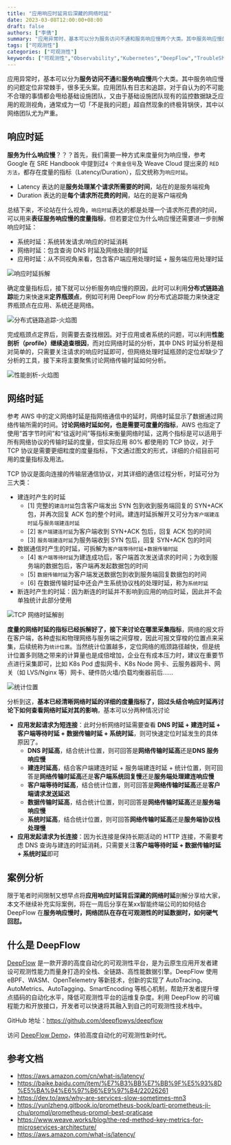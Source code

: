 ```yaml
---
title: "应用响应时延背后深藏的网络时延"
date: 2023-03-08T12:00:00+08:00
draft: false
authors: ["李倩"]
summary: "应用异常时，基本可以分为服务访问不通和服务响应慢两个大类。其中服务响应慢的问题定位非常棘手，很多无头案。应用团队有日志和追踪，对于自认为的不可能不合理的事情都会甩给基础设施团队，又由于基础设施团队现有的监控数据缺乏应用的观测视角，通常成为一切「不是我的问题」超自然现象的终极背锅侠，其中以网络团队尤为严重。"
tags: ["可观测性"]
categories: ["可观测性"]
keywords: ["可观测性","Observability","Kubernetes","DeepFlow","TroubleShooting"]
---
```



应用异常时，基本可以分为**服务访问不通**和**服务响应慢**两个大类。其中服务响应慢的问题定位非常棘手，很多无头案。应用团队有日志和追踪，对于自认为的不可能不合理的事情都会甩给基础设施团队，又由于基础设施团队现有的监控数据缺乏应用的观测视角，通常成为一切「不是我的问题」超自然现象的终极背锅侠，其中以网络团队尤为严重。

## 响应时延

**服务为什么响应慢**？？？首先，我们需要一种方式来度量何为响应慢，参考 Google 在 SRE Handbook 中提到过`4 个黄金信号`及 Weave Cloud 提出来的 `RED 方法`，都存在度量的指标（Latency/Duration），后文统称为`响应时延`。
- Latency 表达的是**服务处理某个请求所需要的时间**，站在的是服务端视角
- Duration 表达的是**每个请求所花费的时间**，站在的是客户端视角

总结下来，不论站在什么视角，`响应时延`表达的都是处理一个请求所花费的时间，可以用来**表征服务响应慢的度量指标**，但若要定位为什么响应慢还需要进一步剖解响应时延：
- 系统时延：系统转发请求/响应的时延消耗
- 网络时延：包含查询 DNS 时延及网络处理的时延
- 应用时延：从不同视角来看，包含客户端应用处理时延 + 服务端应用处理时延

![响应时延拆解](./2.jpg)

确定度量指标后，接下就可以分析服务响应慢的原因，此时可以利用**分布式链路追踪**能力来快速来**定界瓶颈点**，例如可利用 DeepFlow 的分布式追踪能力来快速定界瓶颈点在应用、系统还是网络。

![分布式链路追踪-火焰图](./1.png)

完成瓶颈点定界后，则需要去查找根因。对于应用或者系统的问题，可以利用**性能剖析（profile）继续追查根因**，而对应网络时延的分析，其中 DNS 时延分析是相对简单的，只需要关注请求的响应时延即可，但网络处理时延瓶颈的定位却缺少了分析的工具，接下来将主要聚焦讨论网络传输时延如何分析。

![性能剖析-火焰图](./3.jpg)

## 网络时延

参考 AWS 中的定义网络时延是指网络通信中的延时，网络时延显示了数据通过网络传输所需的时间。**讨论网络时延如何，也是需要可度量的指标**，AWS 也指定了使用“首字节时间”和“往返时间”等指标来衡量网络时延，这两个指标是可以适用于所有网络协议的传输时延的度量，但实际应用 80% 都使用的 TCP 协议，对于 TCP 协议是需要更细粒度的度量指标，下文通过图文的形式，详细的介绍目前可用的度量指标及用法。

TCP 协议是面向连接的传输层通信协议，对其详细的通信过程分析，时延可分为三大类：
- 建连时产生的时延
  - [1] 完整的`建连时延`包含客户端发出 SYN 包到收到服务端回复的 SYN+ACK 包，并再次回复 ACK 包的整个时间。建连时延拆解开又可分为`客户端建连时延`与`服务端建连时延`
  - [2] `客户端建连时延`为客户端收到 SYN+ACK 包后，回复 ACK 包的时间
  - [3] `服务端建连时延`为服务端收到 SYN 包后，回复 SYN+ACK 包的时间
- 数据通信时产生的时延，可拆解为`客户端等待时延`+`数据传输时延`
  - [4] `客户端等待时延`为建连成功后，客户端首次发送请求的时间；为收到服务端的数据包后，客户端再发起数据包的时间
  - [5] `数据传输时延`为客户端发送数据包到收到服务端回复数据包的时间
  - [6] 在数据传输时延中还会产生系统协议栈的处理时延，称为`系统时延`
- 断连时产生的时延：因为断连的时延并不影响到应用的响应时延，因此并不会单独统计此部分使用

![TCP 网络时延解剖](./4.jpg)

**度量的网络时延的指标已经拆解好了，接下来讨论在哪里采集指标**，网络的报文将在客户端，各种虚拟和物理网络与服务端之间穿梭，因此可报文穿梭的位置点来采集，后续统称为`统计位置`。当然统计位置越多，定位网络的瓶颈路径越快，但是统计位置多则随之带来的计算量也是成倍增加，企业在有成本压力时，建议在重要节点进行采集即可，比如 K8s Pod 虚拟网卡、K8s Node 网卡、云服务器网卡、网关（如 LVS/Nginx 等）网卡、硬件防火墙/负载均衡器前后......

![统计位置](./5.jpg)

分析到这，**基本已经清晰网络时延的详细的度量指标了，回过头结合响应时延再讨论下如何查看网络时延对其的影响**，基本可以分两种情况讨论
- **应用发起请求为短连接**：此时分析网络时延需要查看 **DNS 时延 + 建连时延 + 客户端等待时延 + 数据传输时延 + 系统时延**，则可快速定位时延发生的具体原因了。
  - **DNS 时延高**，结合统计位置，则可回答是**网络传输时延高**还是**DNS 服务响应慢**
  - **建连时延高**，结合客户端建连时延 + 服务端建连时延 + 统计位置，则可回答是**网络传输时延高**还是**客户端系统回复慢**还是**服务端处理建连响应慢**
  - **客户端等待时延高**，结合统计位置，则可回答是**网络传输时延高**还是**客户端请求发送延迟**
  - **数据传输时延高**，结合统计位置，则可回答是**网络传输时延高**还是**服务端响应慢**
  - **系统时延高**，结合统计位置，则可回答**网络传输时延高**还是**服务端协议栈处理慢**
- **应用发起请求为长连接**：因为长连接是保持长期活动的 HTTP 连接，不需要考虑 DNS 查询与建连的时延消耗，只需要关注**客户端等待时延 + 数据传输时延 + 系统时延**即可

## 案例分析

限于笔者时间限制又想早点将**应用响应时延背后深藏的网络时延**剖解分享给大家，本文不继续补充实际案例，将在一周后分享在某xx智能终端公司的如何结合 DeepFlow 在**服务响应慢时，网络团队在存在可观测性的时延数据时，如何硬气回怼。**

## 什么是 DeepFlow

[DeepFlow](https://github.com/deepflowys/deepflow) 是一款开源的高度自动化的可观测性平台，是为云原生应用开发者建设可观测性能力而量身打造的全栈、全链路、高性能数据引擎。DeepFlow 使用 eBPF、WASM、OpenTelemetry 等新技术，创新的实现了 AutoTracing、AutoMetrics、AutoTagging、SmartEncoding 等核心机制，帮助开发者提升埋点插码的自动化水平，降低可观测性平台的运维复杂度。利用 DeepFlow 的可编程能力和开放接口，开发者可以快速将其融入到自己的可观测性技术栈中。

GitHub 地址：https://github.com/deepflowys/deepflow

访问 [DeepFlow Demo](https://deepflow.yunshan.net/docs/zh/install/overview/)，体验高度自动化的可观测性新时代。

## 参考文档

- https://aws.amazon.com/cn/what-is/latency/
- https://baike.baidu.com/item/%E7%B3%BB%E7%BB%9F%E5%93%8D%E5%BA%94%E6%97%B6%E9%97%B4/22026261
- https://dev.to/aws/why-are-services-slow-sometimes-mn3
- https://yunlzheng.gitbook.io/prometheus-book/parti-prometheus-ji-chu/promql/prometheus-promql-best-praticase
- https://www.weave.works/blog/the-red-method-key-metrics-for-microservices-architecture/
- https://aws.amazon.com/what-is/latency/